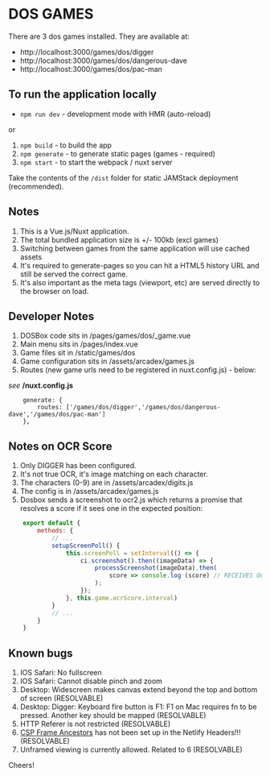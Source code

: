 # DOS GAMES
There are 3 dos games installed. They are available at:

* http://localhost:3000/games/dos/digger
* http://localhost:3000/games/dos/dangerous-dave
* http://localhost:3000/games/dos/pac-man

## To run the application locally

* `npm run dev` - development mode with HMR (auto-reload)

or 

1. `npm build` - to build the app
2. `npm generate` - to generate static pages (games - required)
3. `npm start` - to start the webpack / nuxt server

Take the contents of the `/dist` folder for static JAMStack deployment (recommended).

## Notes
 
1. This is a Vue.js/Nuxt application.
2. The total bundled application size is +/- 100kb (excl games)
3. Switching between games from the same application will use cached assets
4. It's required to generate-pages so you can hit a HTML5 history URL and still be served the correct game.
5. It's also important as the meta tags (viewport, etc) are served directly to the browser on load.

## Developer Notes

1. DOSBox code sits in /pages/games/dos/_game.vue
2. Main menu sits in /pages/index.vue
3. Game files sit in /static/games/dos
4. Game configuration sits in /assets/arcadex/games.js
5. Routes (new game urls need to be registered in nuxt.config.js) - below: 

*see* **/nuxt.config.js**
```javascrit
    generate: {
        routes: ['/games/dos/digger','/games/dos/dangerous-dave','/games/dos/pac-man']
    },
```

## Notes on OCR Score

1. Only DIGGER has been configured.
2. It's not true OCR, it's image matching on each character.
3. The characters (0-9) are in /assets/arcadex/digits.js
4. The config is in /assets/arcadex/games.js
5. Dosbox sends a screenshot to ocr2.js which returns a promise that resolves a score if it sees one in the expected position:

```javascript
    export default {
        methods: {
            // ...
            setupScreenPoll() {
                this.screenPoll = setInterval(() => {
                    ci.screenshot().then((imageData) => {
                        processScreenshot(imageData).then(
                            score => console.log (score) // RECEIVES OCR SCORE HERE
                        );
                    });
                }, this.game.ocrScore.interval)
            }
            // ...
        }
    }
```

## Known bugs

1. IOS Safari: No fullscreen
2. IOS Safari: Cannot disable pinch and zoom
3. Desktop: Widescreen makes canvas extend beyond the top and bottom of screen (RESOLVABLE)
4. Desktop: Digger: Keyboard fire button is F1: F1 on Mac requires fn to be pressed. Another key should be mapped (RESOLVABLE)
5. HTTP Referer is not restricted (RESOLVABLE)
6. [CSP Frame Ancestors](https://developer.mozilla.org/en-US/docs/Web/HTTP/Headers/Content-Security-Policy/frame-ancestors) has not been set up in the Netlify Headers!!! (RESOLVABLE)
7. Unframed viewing is currently allowed. Related to 6 (RESOLVABLE)
   
Cheers!
